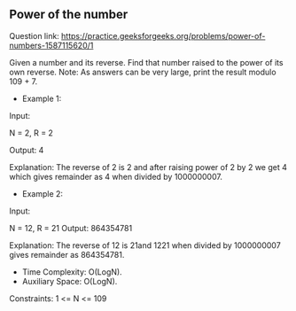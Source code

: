 ## Power of the number 

Question link: https://practice.geeksforgeeks.org/problems/power-of-numbers-1587115620/1

Given a number and its reverse. Find that number raised to the power of its own reverse.
Note: As answers can be very large, print the result modulo 109 + 7.

- Example 1:

Input:

N = 2, R = 2

Output: 4

Explanation: The reverse of 2 is 2 and after raising power of 2 by 2 we get 4 which gives remainder as 4 when divided by 1000000007.

- Example 2:

Input:

N = 12, R = 21
Output: 864354781

Explanation: The reverse of 12 is 21and 1221 when divided by 1000000007 gives remainder as 864354781.

-  Time Complexity: O(LogN).
-  Auxiliary Space: O(LogN).

Constraints:
1 <= N <= 109